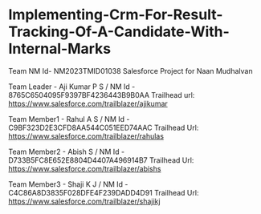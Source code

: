 # Implementing-Crm-For-Result-Tracking-Of-A-Candidate-With-Internal-Marks
Team NM Id- NM2023TMID01038
Salesforce Project for Naan Mudhalvan

Team Leader - Aji Kumar P S /
NM Id - 8765C6504095F9397BF4236443B9B0AA
Trailhead url: https://www.salesforce.com/trailblazer/ajikumar

Team Member1 - Rahul A S /
NM Id - C9BF323D2E3CFD8AA544C051EED74AAC
Trailhead Url: https://www.salesforce.com/trailblazer/rahulas

Team Member2 - Abish S /
NM Id - D733B5FC8E652E8804D4407A496914B7
Trailhead Url: https://www.salesforce.com/trailblazer/abishs

Team Member3 - Shaji K J /
NM Id - C4C86A8D3835F028DFE4F239DADD4D91
Trailhead Url: https://www.salesforce.com/trailblazer/shajikj

